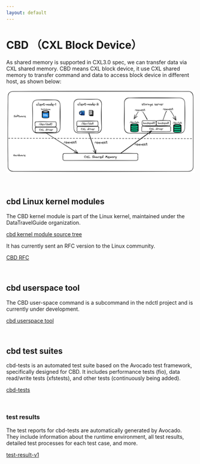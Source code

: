 ```yaml
---
layout: default
---
```


# CBD （CXL Block Device）

As shared memory is supported in CXL3.0 spec, we can transfer data via CXL shared memory. CBD means CXL block device, it use CXL shared memory 
to transfer command and data to access block device in different host, as shown below:


![cbd usecase](./cbd_usecase.png)

<br>

## cbd Linux kernel modules

The CBD kernel module is part of the Linux kernel, maintained under the DataTravelGuide organization.

[cbd kernel module source tree](https://github.com/DataTravelGuide/linux)

It has currently sent an RFC version to the Linux community.

[CBD RFC](https://lore.kernel.org/lkml/20240422071606.52637-1-dongsheng.yang@easystack.cn/)

<br>

## cbd userspace tool

The CBD user-space command is a subcommand in the ndctl project and is currently under development.

[cbd userspace tool](https://github.com/DataTravelGuide/ndctl)

<br>

## cbd test suites

cbd-tests is an automated test suite based on the Avocado test framework, specifically designed for CBD. 
It includes performance tests (fio), data read/write tests (xfstests), and other tests (continuously being added).

[cbd-tests](https://github.com/DataTravelGuide/cbd-tests)

<br>

### test results

The test reports for cbd-tests are automatically generated by Avocado.
They include information about the runtime environment, all test results, detailed test processes for each test case, and more.

[test-result-v1](./test-results/test_result_v1/results.html)

<br><br><br>

